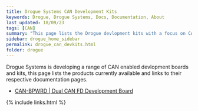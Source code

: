 ```yaml
---
title: Drogue Systems CAN Development Kits
keywords: Drogue, Drogue Systems, Docs, Documentation, About
last_updated: 18/09/23
tags: [CAN]
summary: "This page lists the Drogue devlopment kits with a focus on CAN"
sidebar: drogue_home_sidebar
permalink: drogue_can_devkits.html
folder: drogue
---
```


Drogue Systems is developing a range of CAN enabled devlopment boards and kits, this page lists the products currently available and links to their respective documentation pages.

- [CAN-BPWRD | Dual CAN FD Development Board](drogue_can_bpwrd.html)

{% include links.html %}
